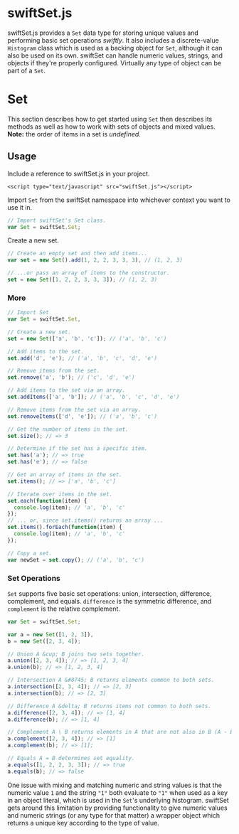 swiftSet.js
===========

swiftSet.js provides a `Set` data type for storing unique values and performing basic set operations _swiftly_. It also includes a discrete-value `Histogram` class which is used as a backing object for `Set`, although it can also be used on its own. swiftSet can handle numeric values, strings, and objects if they're properly configured. Virtually any type of object can be part of a `Set`. 

# Set
This section describes how to get started using `Set` then describes its methods as well as how to work with sets of objects and mixed values. **Note:** the order of items in a set is *undefined*.

## Usage

Include a reference to swiftSet.js in your project.

`<script type="text/javascript" src="swiftSet.js"></script>`

Import `Set` from the swiftSet namespace into whichever context you want to use it in.

```javascript
// Import swiftSet's Set class.
var Set = swiftSet.Set;
```

Create a new set.

```javascript
// Create an empty set and then add items...
var set = new Set().add(1, 2, 2, 3, 3, 3), // (1, 2, 3)

// ...or pass an array of items to the constructor.
set = new Set([1, 2, 2, 3, 3, 3]); // (1, 2, 3)
```
### More

```javascript
// Import Set
var Set = swiftSet.Set,

// Create a new set.
set = new Set(['a', 'b', 'c']); // ('a', 'b', 'c')

// Add items to the set.
set.add('d', 'e'); // ('a', 'b', 'c', 'd', 'e')

// Remove items from the set.
set.remove('a', 'b'); // ('c', 'd', 'e')

// Add items to the set via an array.
set.addItems(['a', 'b']); // ('a', 'b', 'c', 'd', 'e')

// Remove items from the set via an array.
set.removeItems(['d', 'e']); // ('a', 'b', 'c')

// Get the number of items in the set.
set.size(); // => 3

// Determine if the set has a specific item.
set.has('a'); // => true
set.has('e'); // => false

// Get an array of items in the set.
set.items(); // => ['a', 'b', 'c']

// Iterate over items in the set.
set.each(function(item) {
  console.log(item); // 'a', 'b', 'c'
});
// ... or, since set.items() returns an array ...
set.items().forEach(function(item) {
  console.log(item); // 'a', 'b', 'c'
});

// Copy a set.
var newSet = set.copy(); // ('a', 'b', 'c')
```

### Set Operations
`Set` supports five basic set operations: union, intersection, difference, complement, and equals. `difference` is the symmetric difference, and `complement` is the relative complement.

```javascript
var Set = swiftSet.Set;

var a = new Set([1, 2, 3]),
b = new Set([2, 3, 4]);

// Union A &cup; B joins two sets together.
a.union([2, 3, 4]); // => [1, 2, 3, 4]
a.union(b); // => [1, 2, 3, 4]

// Intersection A &#8745; B returns elements common to both sets.
a.intersection([2, 3, 4]); // => [2, 3]
a.intersection(b); // => [2, 3]

// Difference A &delta; B returns items not common to both sets.
a.difference([2, 3, 4]); // => [1, 4]
a.difference(b); // => [1, 4]

// Complement A \ B returns elements in A that are not also in B (A - B).
a.complement([2, 3, 4]); // => [1]
a.complement(b); // => [1];

// Equals A = B determines set equality.
a.equals([1, 2, 2, 3, 3]); // => true
a.equals(b); // => false
```

<!---
### Sets of objects
```javascript

```
### About Keys
```javascript

```
-->

One issue with mixing and matching numeric and string values is that the numeric value `1` and the string `"1"` both evaluate to `"1"` when used as a key in an object literal, which is used in the `Set`'s underlying histogram. swiftSet gets around this limitation by providing functionality to give numeric values and numeric strings (or any type for that matter) a wrapper object which returns a unique key according to the type of value.

